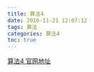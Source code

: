 ```yaml
---
title: 算法4
date: 2016-11-21 12:07:12
tags: 算法
categories: 算法4
toc: true
---
```


[算法4 官网地址](https://algs4.cs.princeton.edu/code/javadoc/)
